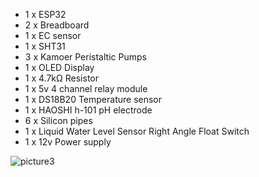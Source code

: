 - 1 x ESP32
- 2 x Breadboard
- 1 x EC sensor
- 1 x SHT31
- 3 x Kamoer Peristaltic Pumps
- 1 x OLED Display
- 1 x 4.7kΩ Resistor
- 1 x 5v 4 channel relay module
- 1 x DS18B20 Temperature sensor
- 1 x HAOSHI h-101 pH electrode
- 6 x Silicon pipes
- 1 x Liquid Water Level Sensor Right Angle Float Switch
- 1 x 12v Power supply 

 ![picture3](https://github.com/dash1010/Hydrofonic-system/assets/137070081/9cdf5a2e-a023-4365-8e68-63857879ad99)

 


 

